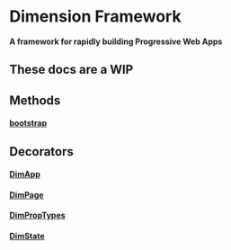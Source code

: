 # Dimension Framework
**A framework for rapidly building Progressive Web Apps**

## These docs are a WIP

## Methods
#### [bootstrap](/bootstrap.md)

## Decorators
#### [DimApp](/app.md)
#### [DimPage](/page.md)
#### [DimPropTypes](/proptypes.md)
#### [DimState](/state.md)
